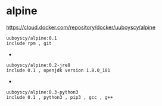# alpine

https://cloud.docker.com/repository/docker/uuboyscy/alpine

    uuboyscy/alpine:0.1
    include rpm , git
-

    uuboyscy/alpine:0.2-jre8
    include 0.1 , openjdk version 1.8.0_181
-

    uuboyscy/alpine:0.3-python3
    include 0.1 , python3 , pip3 , gcc , g++
